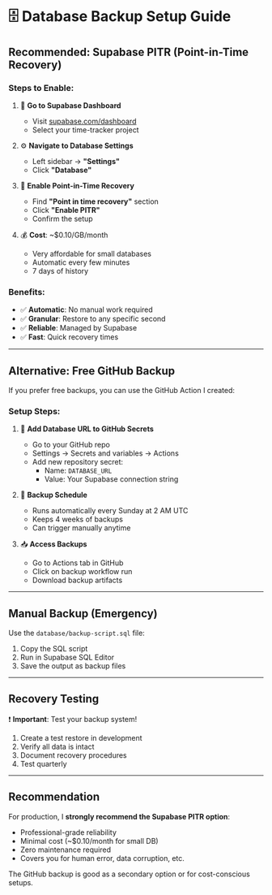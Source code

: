 # 🗄️ Database Backup Setup Guide

## **Recommended: Supabase PITR (Point-in-Time Recovery)**

### **Steps to Enable:**

1. 📱 **Go to Supabase Dashboard**
   - Visit [supabase.com/dashboard](https://supabase.com/dashboard)
   - Select your time-tracker project

2. ⚙️ **Navigate to Database Settings**
   - Left sidebar → **"Settings"**
   - Click **"Database"** 

3. 🔄 **Enable Point-in-Time Recovery**
   - Find **"Point in time recovery"** section
   - Click **"Enable PITR"**
   - Confirm the setup

4. 💰 **Cost**: ~$0.10/GB/month
   - Very affordable for small databases
   - Automatic every few minutes
   - 7 days of history

### **Benefits:**
- ✅ **Automatic**: No manual work required
- ✅ **Granular**: Restore to any specific second
- ✅ **Reliable**: Managed by Supabase
- ✅ **Fast**: Quick recovery times

---

## **Alternative: Free GitHub Backup**

If you prefer free backups, you can use the GitHub Action I created:

### **Setup Steps:**

1. 🔑 **Add Database URL to GitHub Secrets**
   - Go to your GitHub repo
   - Settings → Secrets and variables → Actions
   - Add new repository secret:
     - Name: `DATABASE_URL`
     - Value: Your Supabase connection string

2. 📅 **Backup Schedule**
   - Runs automatically every Sunday at 2 AM UTC
   - Keeps 4 weeks of backups
   - Can trigger manually anytime

3. 📥 **Access Backups**
   - Go to Actions tab in GitHub
   - Click on backup workflow run
   - Download backup artifacts

---

## **Manual Backup (Emergency)**

Use the `database/backup-script.sql` file:

1. Copy the SQL script
2. Run in Supabase SQL Editor  
3. Save the output as backup files

---

## **Recovery Testing**

❗ **Important**: Test your backup system!

1. Create a test restore in development
2. Verify all data is intact
3. Document recovery procedures
4. Test quarterly

---

## **Recommendation**

For production, I **strongly recommend the Supabase PITR option**:
- Professional-grade reliability
- Minimal cost (~$0.10/month for small DB)
- Zero maintenance required
- Covers you for human error, data corruption, etc.

The GitHub backup is good as a secondary option or for cost-conscious setups.